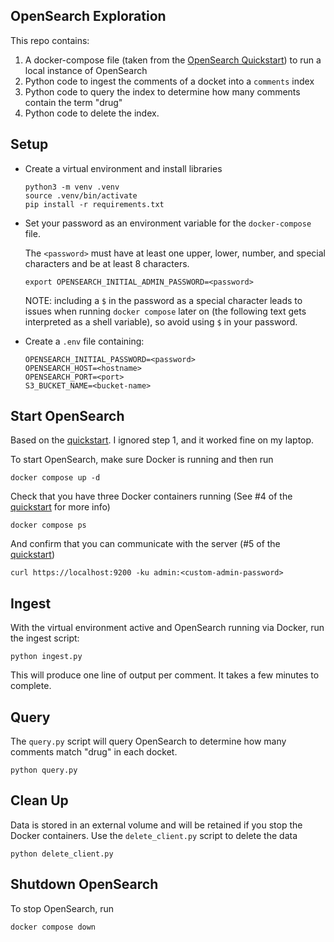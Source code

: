 
## OpenSearch Exploration

This repo contains:

1. A docker-compose file (taken from the [OpenSearch Quickstart](https://opensearch.org/docs/latest/getting-started/quickstart/)) to run a local instance of OpenSearch
2. Python code to ingest the comments of a docket into a `comments` index
3. Python code to query the index to determine how many comments contain the term "drug"
4. Python code to delete the index.


## Setup

* Create a virtual environment and install libraries

  ```
  python3 -m venv .venv
  source .venv/bin/activate
  pip install -r requirements.txt
  ```

* Set your password as an environment variable for the `docker-compose` file.

  The `<password>` must have at least one upper, lower, number, and special characters and be at least 8 characters.

  ```
  export OPENSEARCH_INITIAL_ADMIN_PASSWORD=<password>
  ```

  NOTE: including a `$` in the password as a special character leads to issues when running `docker compose` later on (the following text gets interpreted
  as a shell variable), so avoid using `$` in your password.

* Create a `.env` file containing:

  ```
  OPENSEARCH_INITIAL_PASSWORD=<password>
  OPENSEARCH_HOST=<hostname>
  OPENSEARCH_PORT=<port>
  S3_BUCKET_NAME=<bucket-name>
  ```
  
  
## Start OpenSearch

Based on the [quickstart](https://opensearch.org/docs/latest/getting-started/quickstart/).  I ignored step 1, and it worked fine on my laptop.

To start OpenSearch, make sure Docker is running and then run

  ```
  docker compose up -d
  ```

Check that you have three Docker containers running (See #4 of the [quickstart](https://opensearch.org/docs/latest/getting-started/quickstart/) for more info)

  ```
  docker compose ps
  ```
  
And confirm that you can communicate with the server (#5 of the [quickstart](https://opensearch.org/docs/latest/getting-started/quickstart/))

  ```
  curl https://localhost:9200 -ku admin:<custom-admin-password>
  ```  
  
## Ingest

With the virtual environment active and OpenSearch running via Docker, run the ingest script:

  ```
  python ingest.py
  ```
  
  This will produce one line of output per comment.  It takes a few minutes to complete.
  
## Query

The `query.py` script will query OpenSearch to determine how many comments match "drug" in each docket.

  ```
  python query.py
  ```

## Clean Up

Data is stored in an external volume and will be retained if you stop the Docker containers.  Use the `delete_client.py` script to delete the data

  ```
  python delete_client.py
  ```
  
## Shutdown OpenSearch

To stop OpenSearch, run

  ```
  docker compose down
  ```
  
    
